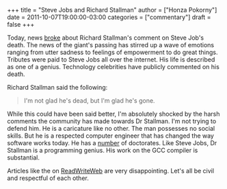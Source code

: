 +++
title = "Steve Jobs and Richard Stallman"
author = ["Honza Pokorny"]
date = 2011-10-07T19:00:00-03:00
categories = ["commentary"]
draft = false
+++

Today, news [broke](http://stallman.org/archives/2011-jul-oct.html#06%5FOctober%5F2011%5F(Steve%5FJobs)) about Richard Stallman's comment on Steve Job's death. The
news of the giant's passing has stirred up a wave of emotions ranging from
utter sadness to feelings of empowerment to do great things. Tributes were paid
to Steve Jobs all over the internet. His life is described as one of a genius.
Technology celebrities have publicly commented on his death.

Richard Stallman said the following:

> I'm not glad he's dead, but I'm glad he's gone.

While this could have been said better, I'm absolutely shocked by the harsh
comments the community has made towards Dr Stallman. I'm not trying to defend
him. He is a caricature like no other. The man possesses no social skills. But
he is a respected computer engineer that has changed the way software works
today. He has a [number](http://en.wikipedia.org/wiki/Richard%5FStallman#Recognition) of doctorates. Like Steve Jobs, Dr Stallman is a
programming genius. His work on the GCC compiler is substantial.

Articles like the on [ReadWriteWeb](http://www.readwriteweb.com/enterprise/2011/10/why-fsf-founder-richard-stallm.php) are very disappointing. Let's all be
civil and respectful of each other.
